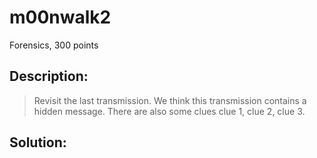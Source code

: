 # m00nwalk2
Forensics, 300 points

## Description:
> Revisit the last transmission. We think this transmission contains a hidden message. There are also some clues clue 1, clue 2, clue 3.


## Solution: 


